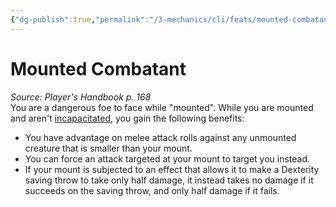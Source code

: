 ```yaml
---
{"dg-publish":true,"permalink":"/3-mechanics/cli/feats/mounted-combatant/","tags":["ttrpg-cli/compendium/src/5e/phb","ttrpg-cli/feat"],"noteIcon":""}
---
```


# Mounted Combatant
*Source: Player's Handbook p. 168*  
You are a dangerous foe to face while "mounted". While you are mounted and aren't [incapacitated](3-Mechanics/CLI/rules/conditions.md#Incapacitated), you gain the following benefits:

- You have advantage on melee attack rolls against any unmounted creature that is smaller than your mount.  
- You can force an attack targeted at your mount to target you instead.  
- If your mount is subjected to an effect that allows it to make a Dexterity saving throw to take only half damage, it instead takes no damage if it succeeds on the saving throw, and only half damage if it fails.